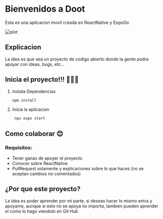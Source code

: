 # Bienvenidos a Doot

Esta es una aplicacion movil creada en ReactNative y ExpoGo

![plot]('./assets/images/README/VistaIdeaFigma.png')

## Explicacion 

La idea es que sea un proyecto de codigo abierto donde la gente podra apoyar con ideas, bugs, etc...

## Inicia el proyecto!!! 👨🏽‍💻

1. Instala Dependencias

   ```bash
   npm install
   ```

2. Inicia la aplicacion

   ```bash
    npx expo start
   ```

## Como colaborar 😊

### Requisitos:
 - Tener ganas de apoyer el proyecto
 - Conocer sobre ReactNative
 - PullRequest solamente y explicaciones sobre lo que haces (no se aceptan cambios no comentados)

## ¿Por que este proyecto?

La idea es poder aprender por mi parte, si deseas hacer lo mismo entra y apoyame, aunque si esto no se apoya no importa, tambien pueden aprender el como lo hago viendolo en Git Hub
